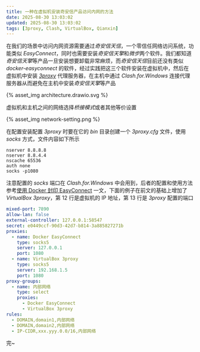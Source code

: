 ```yaml
---
title: 一种在虚拟机安装奇安信产品访问内网的方法
date: 2025-08-30 13:03:02
updated: 2025-08-30 13:03:02
tags: [3proxy, Clash, VirtualBox, Qianxin]
---
```


在我们的场景中访问内网资源需要通过*奇安信天信*，一个零信任网络访问系统，功能类似 *EasyConnect*，同时也需要安装*奇安信天擎*和*微步*两个软件。我们都知道*奇安信天擎*等产品一旦安装想要卸载非常麻烦，而*奇安信天信*目前还没有类似 *docker-easyconnect* 的软件，经过实践把这三个软件安装在虚拟机中，然后在虚拟机中安装 *[3proxy](https://github.com/3proxy/3proxy)* 代理服务器，在主机中通过 *Clash.for.Windows* 连接代理服务器从而避免在主机中安装*奇安信天擎*等产品

{% asset_img architecture.drawio.svg %}

<!-- more -->

虚拟机和主机之间的网络选择*桥接模式*或者其他等价设置

{% asset_img network-setting.png %}

在配置安装配置 *3proxy* 时要在它的 *bin* 目录创建一个 *3proxy.cfg* 文件，使用 *socks* 方式，文件内容如下所示

```
nserver 8.8.8.8
nserver 8.8.4.4
nscache 65536
auth none
socks -p1080
```

注意配置的 *socks* 端口在 *Clash.for.Windows* 中会用到，后者的配置和使用方法参考[使用 Docker 封印 EasyConnect](https://acomma.github.io/2025/04/26/use-easyconnect-in-docker/) 一文，下面的例子在前文的基础上增加了 *VirtualBox 3proxy*，第 12 行是虚拟机的 IP 地址，第 13 行是 *3proxy* 配置的端口

```yaml
mixed-port: 7890
allow-lan: false
external-controller: 127.0.0.1:58547
secret: e0449ccf-90d3-42d7-b814-3a885827271b
proxies:
  - name: Docker EasyConnect
    type: socks5
    server: 127.0.0.1
    port: 1080
  - name: VirtualBox 3proxy
    type: socks5
    server: 192.168.1.5
    port: 1080
proxy-groups:
  - name: 内部网络
    type: select
    proxies:
      - Docker EasyConnect
      - VirtualBox 3proxy
rules:
  - DOMAIN,domain1,内部网络
  - DOMAIN,domain2,内部网络
  - IP-CIDR,xxx.yyy.0.0/16,内部网络
```

完~
